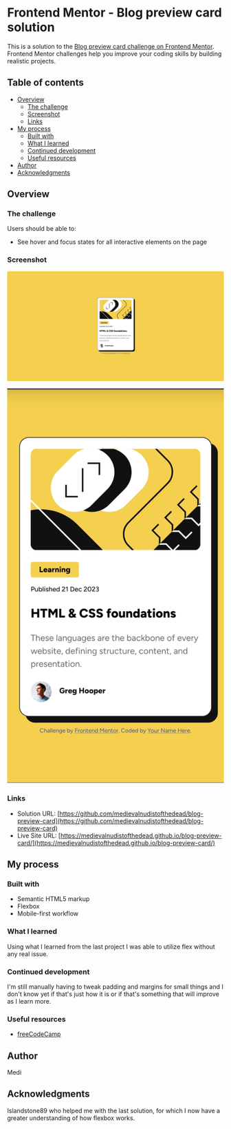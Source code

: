 # Frontend Mentor - Blog preview card solution

This is a solution to the [Blog preview card challenge on Frontend Mentor](https://www.frontendmentor.io/challenges/blog-preview-card-ckPaj01IcS). Frontend Mentor challenges help you improve your coding skills by building realistic projects. 

## Table of contents

- [Overview](#overview)
  - [The challenge](#the-challenge)
  - [Screenshot](#screenshot)
  - [Links](#links)
- [My process](#my-process)
  - [Built with](#built-with)
  - [What I learned](#what-i-learned)
  - [Continued development](#continued-development)
  - [Useful resources](#useful-resources)
- [Author](#author)
- [Acknowledgments](#acknowledgments)

## Overview

### The challenge

Users should be able to:

- See hover and focus states for all interactive elements on the page

### Screenshot

![](./screenshot-main.jpg)

![](./screenshot-mobile.jpg)



### Links

- Solution URL: [https://github.com/medievalnudistofthedead/blog-preview-card](https://github.com/medievalnudistofthedead/blog-preview-card)
- Live Site URL: [https://medievalnudistofthedead.github.io/blog-preview-card/](https://medievalnudistofthedead.github.io/blog-preview-card/)

## My process

### Built with

- Semantic HTML5 markup
- Flexbox
- Mobile-first workflow

### What I learned

Using what I learned from the last project I was able to utilize flex without any real issue.

### Continued development

I'm still manually having to tweak padding and margins for small things and I don't know yet if that's just how it is or if that's something that will improve as I learn more.

### Useful resources

- [freeCodeCamp](https://www.freecodecamp.org/learn/)

## Author

Medi

## Acknowledgments

Islandstone89 who helped me with the last solution, for which I now have a greater understanding of how flexbox works.